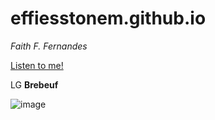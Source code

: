 # effiesstonem.github.io
*Faith F. Fernandes*

[Listen to me!](https://open.spotify.com/track/7qk4uPeLpaKhp8lwas1sBb?si=cd5fa3dc6d4c4d48)

LG **Brebeuf**

![image](https://user-images.githubusercontent.com/122419160/212209549-4341bdbc-9d28-4b8d-ba8f-043ebab2e707.png)
